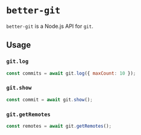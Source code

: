# `better-git`

`better-git` is a Node.js API for `git`.

## Usage

### `git.log`

```js
const commits = await git.log({ maxCount: 10 });
```

### `git.show`

```js
const commit = await git.show();
```

### `git.getRemotes`

```js
const remotes = await git.getRemotes();
```
